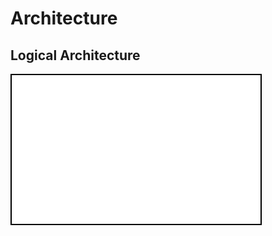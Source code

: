 # Architecture

## Logical Architecture
![Logical Architecture](https://github.com/HarryTurner93/robotic_garden/blob/master/logical_architecture.svg)
